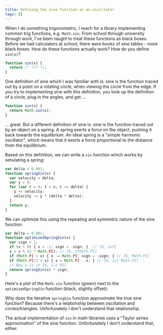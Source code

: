 ```yaml
---
title: Defining the sine function as an oscillator
tags: []
---
```


When I do something trigonometric, I reach for a library implementing common trig functions, e.g. `Math.sin`. From school through university through work, I've been taught to treat these functions as black boxes. Before we had calculators at school, there were books of sine tables - more black boxes. How do these functions actually work? How do you define `sin(x)`?

```js
function sin(x) {
  return /* ??? */;
}
```

One definition of sine which I was familiar with is: sine is the function traced out by a point on a rotating circle, when viewing the circle from the edge. If you try to implementing sine with this definition, you look up the definition of a circle, plug in the angles, and get ...

```js
function sin(x) {
  return Math.sin(x);
}
```

... great. But a different definition of sine is: sine is the function traced out by an object on a spring. A spring exerts a force on the object, pushing it back towards the equilibrium. An ideal spring is a "simple harmonic oscillator", which means that it exerts a force proportional to the distance from the equilibrium.

Based on this definition, we can write a `sin` function which works by simulating a spring:

```js
var delta = 0.001;
function springSin(x) {
  var velocity = delta;
  var y = 0;
  for (var t = 0; t < x; t += delta) {
    y += velocity;
    velocity -= y * (delta * delta);
  }
  return y;
}
```

We can optimize this using the repeating and symmetric nature of the sine function:

```js
var delta = 0.001;
function optimizedSpringSin(x) {
  var sign = 1;
  if (x < 0) { x = -1; sign = -sign; }  // [0, inf]
  x = x % (2 * Math.PI); // [0, 2*Math.PI]
  if (Math.PI < x) { x -= Math.PI; sign = -sign; } // [0, Math.PI]
  if (Math.PI/2 < x) { x = Math.PI - x; } // [0, 1/2 Math.PI]
  // Now x is in [0, 1/2 PI]
  return springSin(x) * sign;
}
```

Here's a plot of the `Math.sin` function (green) next to the `optimizedSpringSin` function (black, slightly offset):

<div><canvas id="c"></canvas></div>

<script>
  var delta = 0.001;
  function springSin(x) {
    var velocity = delta;
    var y = 0;
    for (var t = 0; t < x; t += delta) {
      y += velocity;
      velocity -= y * (delta * delta);
    }
    return y;
  }
  function optimizedSpringSin(x) {
    var sign = 1;
    if (x < 0) { x = -1; sign = -sign; }  // [0, inf]
    x = x % (2 * Math.PI); // [0, 2*Math.PI]
    if (Math.PI < x) { x -= Math.PI; sign = -sign; } // [0, Math.PI]
    if (Math.PI/2 < x) { x = Math.PI - x; } // [0, 1/2 Math.PI]
    // Now x is in [0, 1/2 PI]
    return springSin(x) * sign;
  }

  var canvas = document.getElementById("c");
  var ctx = canvas.getContext("2d");
  canvas.width = 1000;
  canvas.height = 400;

  function clear() {
    ctx.fillStyle = 'white';
    ctx.fillRect(0,0,canvas.width, canvas.height);
  }

  function drawSin(sinf, color, offset) {
    ctx.fillStyle = color;
    for (var x = 0; x < canvas.width; x++) {
      ctx.fillRect(x, offset, 1, 1);
      ctx.fillRect(x, offset - sinf(x/50) * 50, 1, 1);
    }
  }
  clear();
  drawSin(Math.sin, 'green', 200);
  drawSin(optimizedSpringSin, 'black', 205);
</script>


Why does the iterative `springSin` function approximate the true sine function? Because there's a relationship between oscillation and circles/triangles. Unfortunately I don't understand that relationship.

The actual implementation of `sin` in math libraries uses a "Taylor series approximation" of the sine function. Unfortunately I don't understand that, either.
